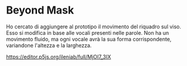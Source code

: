 # Beyond Mask

Ho cercato di aggiungere al prototipo il movimento del riquadro sul viso. Esso si modifica in base alle vocali presenti nelle parole. 
Non ha un movimento fluido, ma ogni vocale avrà la sua forma corrispondente, variandone l'altezza e la larghezza.


https://editor.p5js.org/ileniab/full/MjOI7_3IX

